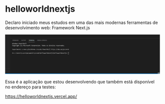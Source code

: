 # helloworldnextjs
Declaro iniciado meus estudos em uma das mais modernas ferramentas de desenvolvimento web: Framework Next.js


![Alt Text](https://github.com/almcarvalho/helloworldnextjs/blob/main/demo/demoHelloWorldNextjs.gif)


Essa é a aplicação que estou desenvolvendo que também está disponível no endereço para testes:

https://helloworldnextjs.vercel.app/